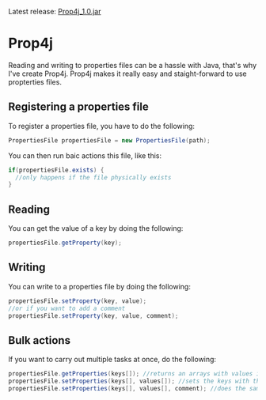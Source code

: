Latest release: [Prop4j_1.0.jar](https://github.com/DenDen747/Prop4j/raw/main/builds/Prop4j_1.0.jar)
# Prop4j
Reading and writing to properties files can be a hassle with Java, that's why I've create Prop4j. Prop4j makes it really easy and staight-forward to use propterties files.
## Registering a properties file
To register a properties file, you have to do the following:
```java
PropertiesFile propertiesFile = new PropertiesFile(path);
```
You can then run baic actions this file, like this:
```java
if(propertiesFile.exists) {
  //only happens if the file physically exists
}
```
## Reading
You can get the value of a key by doing the following:
```java
propertiesFile.getProperty(key);
```
## Writing
You can write to a properties file by doing the following:
```java
propertiesFile.setProperty(key, value);
//or if you want to add a comment
propertiesFile.setProperty(key, value, comment);
```
## Bulk actions
If you want to carry out multiple tasks at once, do the following:
```java
propertiesFile.getProperties(keys[]); //returns an arrays with values in order
propertiesFile.setProperties(keys[], values[]); //sets the keys with the corresponding values in order
propertiesFile.setProperties(keys[], values[], comment); //does the same thing except with a comment
```
